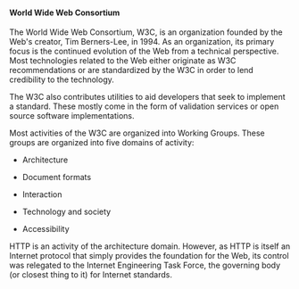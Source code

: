 #### World Wide Web Consortium

The World Wide Web Consortium, W3C, is an organization founded by the Web's creator, Tim Berners-Lee, in 1994. As an organization, its primary focus is the continued evolution of the Web from a technical perspective. Most technologies related to the Web either originate as W3C recommendations or are standardized by the W3C in order to lend credibility to the technology.

The W3C also contributes utilities to aid developers that seek to implement a standard. These mostly come in the form of validation services or open source software implementations.

Most activities of the W3C are organized into Working Groups. These groups are organized into five domains of activity:

* Architecture

* Document formats

* Interaction

* Technology and society

* Accessibility

HTTP is an activity of the architecture domain. However, as HTTP is itself an Internet protocol that simply provides the foundation for the Web, its control was relegated to the Internet Engineering Task Force, the governing body (or closest thing to it) for Internet standards.